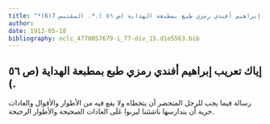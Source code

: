 ```yaml
---
title: "*مطبوعات ومخطوطات : إياك تعريب إبراهيم أفندي رمزي طبع بمطبعة الهداية (ص ٥٦ ).*. المقتبس 7(6)"
author: 
date: 1912-05-18
bibliography: oclc_4770057679-i_77-div_15.d1e5563.bib
---
```




##  إياك   تعريب إبراهيم أفندي رمزي طبع بمطبعة الهداية (ص  ٥٦  ). 


 رسالة فيما يجب للرجل المتحضر أن يتخطاه ولا يقع فيه من الأطوار والأقوال والعادات حرية أن يتدارسها ناشئتنا ليربوا عَلَى العادات الصحيحة والأطوار الرجيحة. 
